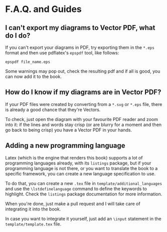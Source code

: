 F.A.Q. and Guides
=================

I can't export my diagrams to Vector PDF, what do I do?
--------------------------------------------------------

If you can't export your diagrams in PDF, try exporting them in the `*.eps` format and then use pdflatex's `epspdf` tool, like follows:

`epspdf file_name.eps`

Some warnings may pop out, check the resulting pdf and if all is good, you can now add it to the book.

How do I know if my diagrams are in Vector PDF?
-----------------------------------------------

If your PDF files were created by converting from a `*.svg` or `*.eps` file, there is already a good chance that they're Vectors.

To check, just open the diagram with your favourite PDF reader and zoom into it: if the lines and words stay crisp (or are blurry for a moment and then go back to being crisp) you have a Vector PDF in your hands.

Adding a new programming language
---------------------------------

Latex (which is the engine that renders this book) supports a lot of programming languages already, with its `listings` package, but if your programming language is not there, or you want to translate the book to a specific framework, you can create a new language specification to use.

To do that, you can create a new `.tex` file in `template/additional_languages` and use the `\lstdefinelanguage` command to define the keywords to highlight. Check the `listings` package documentation for more information.

When you're done, just make a pull request and I will take care of integrating it into the book.

In case you want to integrate it yourself, just add an `\input` statement in the `template/template.tex` file.
